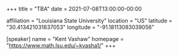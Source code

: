 +++
title = "TBA"
date = 2021-07-08T13:00:00-00:00

affiliation = "Louisiana State University"
location = "US"
latitude = "30.413421031837053"
longitude = "-91.18113083039056"

[speaker]
  name = "Kent Vashaw"
  homepage = "https://www.math.lsu.edu/~kvasha1/"
+++
